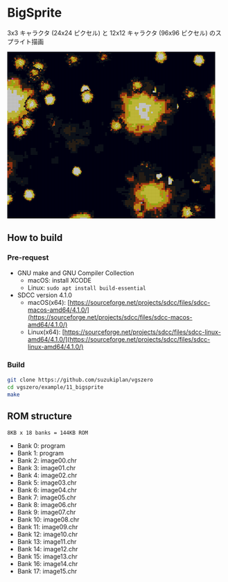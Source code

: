 # BigSprite

3x3 キャラクタ (24x24 ピクセル) と 12x12 キャラクタ (96x96 ピクセル) のスプライト描画

![preview](preview.png)

## How to build

### Pre-request

- GNU make and GNU Compiler Collection
  - macOS: install XCODE
  - Linux: `sudo apt install build-essential`
- SDCC version 4.1.0
  - macOS(x64): [https://sourceforge.net/projects/sdcc/files/sdcc-macos-amd64/4.1.0/](https://sourceforge.net/projects/sdcc/files/sdcc-macos-amd64/4.1.0/)
  - Linux(x64): [https://sourceforge.net/projects/sdcc/files/sdcc-linux-amd64/4.1.0/](https://sourceforge.net/projects/sdcc/files/sdcc-linux-amd64/4.1.0/)

### Build

```zsh
git clone https://github.com/suzukiplan/vgszero
cd vgszero/example/11_bigsprite
make
```

## ROM structure

```
8KB x 18 banks = 144KB ROM
```

- Bank 0: program
- Bank 1: program
- Bank 2: image00.chr
- Bank 3: image01.chr
- Bank 4: image02.chr
- Bank 5: image03.chr
- Bank 6: image04.chr
- Bank 7: image05.chr
- Bank 8: image06.chr
- Bank 9: image07.chr
- Bank 10: image08.chr
- Bank 11: image09.chr
- Bank 12: image10.chr
- Bank 13: image11.chr
- Bank 14: image12.chr
- Bank 15: image13.chr
- Bank 16: image14.chr
- Bank 17: image15.chr
